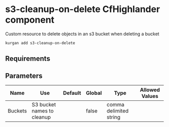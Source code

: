# s3-cleanup-on-delete CfHighlander component

Custom resource to delete objects in an s3 bucket when deleting a bucket


```bash
kurgan add s3-cleanup-on-delete
```

## Requirements

## Parameters

| Name | Use | Default | Global | Type | Allowed Values |
| ---- | --- | ------- | ------ | ---- | -------------- |
| Buckets | S3 bucket names to cleanup | | false | comma delimited string
